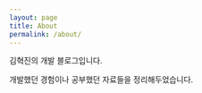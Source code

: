 ```yaml
---
layout: page
title: About
permalink: /about/
---
```


김혁진의 개발 블로그입니다.

개발했던 경험이나 공부했던 자료들을 정리해두었습니다.
